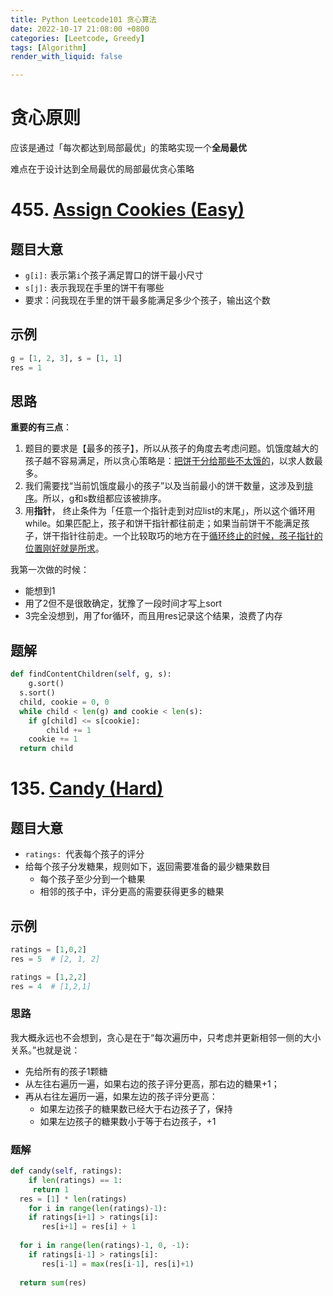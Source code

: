 ```yaml
---
title: Python Leetcode101 贪心算法
date: 2022-10-17 21:08:00 +0800
categories: [Leetcode, Greedy]
tags: [Algorithm]
render_with_liquid: false

---
```


# 贪心原则

应该是通过「每次都达到局部最优」的策略实现一个**全局最优**

难点在于设计达到全局最优的局部最优贪心策略

# 455. [Assign Cookies (Easy)](https://leetcode.cn/problems/assign-cookies/)

## 题目大意

- `g[i]:` 表示第`i`个孩子满足胃口的饼干最小尺寸
- `s[j]:` 表示我现在手里的饼干有哪些
- 要求：问我现在手里的饼干最多能满足多少个孩子，输出这个数

## 示例

```python
g = [1, 2, 3], s = [1, 1]
res = 1
```

## 思路

**重要的有三点**：

1. 题目的要求是【最多的孩子】，所以从孩子的角度去考虑问题。饥饿度越大的孩子越不容易满足，所以贪心策略是：<u>把饼干分给那些不太饿的</u>，以求人数最多。
2. 我们需要找“当前饥饿度最小的孩子”以及当前最小的饼干数量，这涉及到<u>排序</u>。所以，g和s数组都应该被排序。
3. 用**指针**， 终止条件为「任意一个指针走到对应list的末尾」，所以这个循环用while。如果匹配上，孩子和饼干指针都往前走；如果当前饼干不能满足孩子，饼干指针往前走。一个比较取巧的地方在于<u>循环终止的时候，孩子指针的位置刚好就是所求</u>。

我第一次做的时候：

- 能想到1
- 用了2但不是很敢确定，犹豫了一段时间才写上sort
- 3完全没想到，用了for循环，而且用res记录这个结果，浪费了内存

## 题解

```python
def findContentChildren(self, g, s):
	g.sort()
  s.sort()
  child, cookie = 0, 0
  while child < len(g) and cookie < len(s):
  	if g[child] <= s[cookie]:
  		child += 1
  	cookie += 1
  return child
```



# 135. [Candy (Hard)](https://leetcode.cn/problems/candy/)

## 题目大意

- `ratings: `代表每个孩子的评分
- 给每个孩子分发糖果，规则如下，返回需要准备的最少糖果数目
  - 每个孩子至少分到一个糖果
  - 相邻的孩子中，评分更高的需要获得更多的糖果

## 示例

```python
ratings = [1,0,2]
res = 5  # [2, 1, 2]
```

```python
ratings = [1,2,2]
res = 4  # [1,2,1]
```

### 思路

​	我大概永远也不会想到，贪心是在于“每次遍历中，只考虑并更新相邻一侧的大小关系。”也就是说：

- 先给所有的孩子1颗糖
- 从左往右遍历一遍，如果右边的孩子评分更高，那右边的糖果+1；
- 再从右往左遍历一遍，如果左边的孩子评分更高：
  - 如果左边孩子的糖果数已经大于右边孩子了，保持
  - 如果左边孩子的糖果数小于等于右边孩子，+1

### 题解

```python
def candy(self, ratings):
	if len(ratings) == 1:
     return 1
  res = [1] * len(ratings)
	for i in range(len(ratings)-1):
  	if ratings[i+1] > ratings[i]:
       res[i+1] = res[i] + 1
        
  for i in range(len(ratings)-1, 0, -1):
    if ratings[i-1] > ratings[i]:
       res[i-1] = max(res[i-1], res[i]+1)
        
  return sum(res)
```

